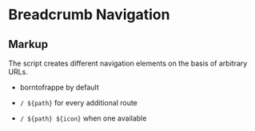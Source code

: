 # Breadcrumb Navigation

## Markup

The script creates different navigation elements on the basis of arbitrary URLs.

- borntofrappe by default

- `/ ${path}` for every additional route

- `/ ${path} ${icon}` when one available
